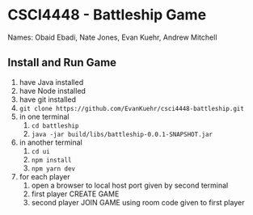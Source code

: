 # CSCI4448 - Battleship Game
Names: Obaid Ebadi, Nate Jones, Evan Kuehr, Andrew Mitchell


## Install and Run Game
1. have Java installed
2. have Node installed
3. have git installed
4. `git clone https://github.com/EvanKuehr/csci4448-battleship.git`
5. in one terminal
   1. `cd battleship`
   2. `java -jar build/libs/battleship-0.0.1-SNAPSHOT.jar`
6. in another terminal
   1. `cd ui`
   2. `npm install`
   3. `npm yarn dev`
7. for each player
   1. open a browser to local host port given by second terminal
   2. first player CREATE GAME
   3. second player JOIN GAME using room code given to first player
